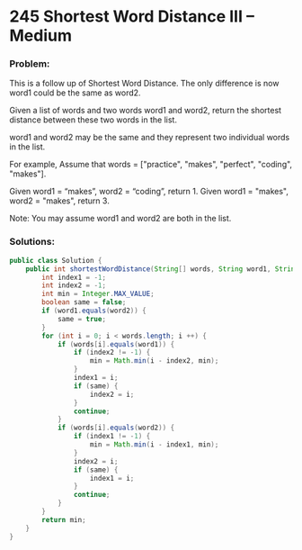 # 245 Shortest Word Distance III – Medium

### Problem:
This is a follow up of Shortest Word Distance. The only difference is now word1 could be the same as word2.

Given a list of words and two words word1 and word2, return the shortest distance between these two words in the list.

word1 and word2 may be the same and they represent two individual words in the list.

For example,
Assume that words = ["practice", "makes", "perfect", "coding", "makes"].

Given word1 = “makes”, word2 = “coding”, return 1.
Given word1 = "makes", word2 = "makes", return 3.

Note:
You may assume word1 and word2 are both in the list.


### Solutions:

```java
public class Solution {
    public int shortestWordDistance(String[] words, String word1, String word2) {
        int index1 = -1;
        int index2 = -1;
        int min = Integer.MAX_VALUE;
        boolean same = false;
        if (word1.equals(word2)) {
            same = true;
        }
        for (int i = 0; i < words.length; i ++) {
            if (words[i].equals(word1)) {
                if (index2 != -1) {
                    min = Math.min(i - index2, min);
                }
                index1 = i;
                if (same) {
                    index2 = i;
                }
                continue;
            }
            if (words[i].equals(word2)) {
                if (index1 != -1) {
                    min = Math.min(i - index1, min);
                }
                index2 = i;
                if (same) {
                    index1 = i;
                }
                continue;
            }
        }
        return min;
    }
}
```
